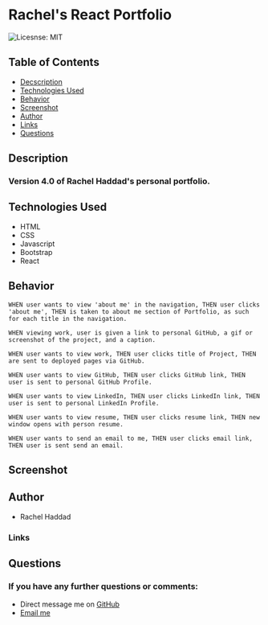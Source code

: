 # Rachel's React Portfolio

![Licesnse: MIT](https://img.shields.io/badge/badge-MIT-blue)

## Table of Contents

- [Decscription](./README.md#description)
- [Technologies Used](./README.md#technologies-used)
- [Behavior](./README.md#behavior)
- [Screenshot](./README.md#screenshot)
- [Author](./README.md#author)
- [Links](./README.md#links)
- [Questions](./README.md#questions)

## Description

### Version 4.0 of Rachel Haddad's personal portfolio.

## Technologies Used

- HTML
- CSS
- Javascript
- Bootstrap
- React

## Behavior

```
WHEN user wants to view 'about me' in the navigation, THEN user clicks 'about me', THEN is taken to about me section of Portfolio, as such for each title in the navigation.

WHEN viewing work, user is given a link to personal GitHub, a gif or screenshot of the project, and a caption.

WHEN user wants to view work, THEN user clicks title of Project, THEN are sent to deployed pages via GitHub.

WHEN user wants to view GitHub, THEN user clicks GitHub link, THEN user is sent to personal GitHub Profile.

WHEN user wants to view LinkedIn, THEN user clicks LinkedIn link, THEN user is sent to personal LinkedIn Profile.

WHEN user wants to view resume, THEN user clicks resume link, THEN new window opens with person resume.

WHEN user wants to send an email to me, THEN user clicks email link, THEN user is sent send an email.
```

## Screenshot

<!-- ![Rachel's Portfolio]() -->

## Author

- Rachel Haddad

### Links

<!--
- Here is the repo: [Repo](https://github.com/buttercupsmom/thePortfolio)
- Here is the page: [Page](https://buttercupsmom.github.io/thePortfolio/) -->

## Questions

### If you have any further questions or comments:

- Direct message me on [GitHub](https://github.com/buttercupsmom)
- [Email me](mailto:yarkony.rachel@gmail.com)
